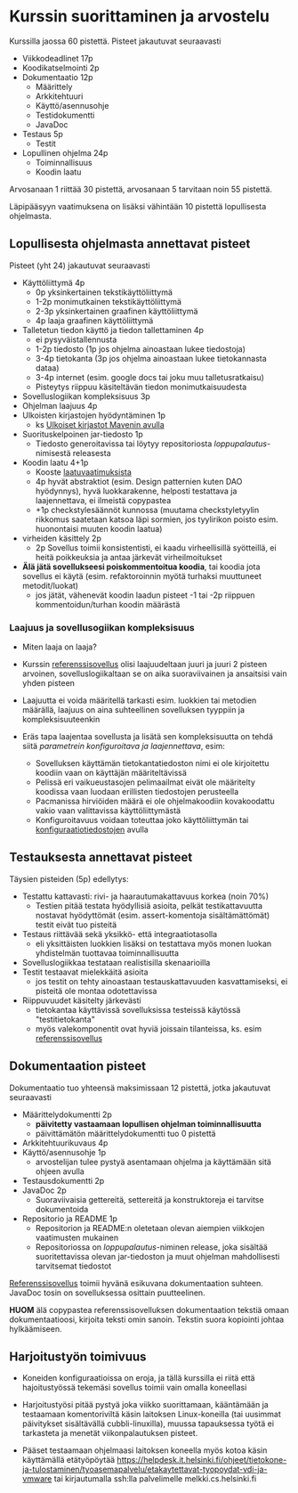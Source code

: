 # Kurssin suorittaminen ja arvostelu

Kurssilla jaossa 60 pistettä. Pisteet jakautuvat seuraavasti

- Viikkodeadlinet 17p
- Koodikatselmointi 2p
- Dokumentaatio 12p
  - Määrittely
  - Arkkitehtuuri
  - Käyttö/asennusohje
  - Testidokumentti
  - JavaDoc
- Testaus 5p
  - Testit
- Lopullinen ohjelma 24p
  - Toiminnallisuus
  - Koodin laatu

Arvosanaan 1 riittää 30 pistettä, arvosanaan 5 tarvitaan noin 55 pistettä.

Läpipääsyyn vaatimuksena on lisäksi vähintään 10 pistettä lopullisesta ohjelmasta.

## Lopullisesta ohjelmasta annettavat pisteet

Pisteet (yht 24) jakautuvat seuraavasti

- Käyttöliittymä 4p
  - 0p yksinkertainen tekstikäyttöliittymä
  - 1-2p monimutkainen tekstikäyttöliittymä
  - 2-3p yksinkertainen graafinen käyttöliittymä
  - 4p laaja graafinen käyttöliittymä
- Talletetun tiedon käyttö ja tiedon tallettaminen 4p
  - ei pysyväistallennusta
  - 1-2p tiedosto (1p jos ohjelma ainoastaan lukee tiedostoja)
  - 3-4p tietokanta (3p jos ohjelma ainoastaan lukee tietokannasta dataa)
  - 3-4p internet (esim. google docs tai joku muu talletusratkaisu)
  - Pisteytys riippuu käsiteltävän tiedon monimutkaisuudesta
- Sovelluslogiikan kompleksisuus 3p
- Ohjelman laajuus 4p
- Ulkoisten kirjastojen hyödyntäminen 1p
  - ks [Ulkoiset kirjastot Mavenin avulla](https://github.com/ohjelmistotekniikka-hy/kevat-2021/blob/master/web/maven.md#ulkoisten-kirjastojen-k%C3%A4ytt%C3%A4minen-mavenin-avulla)
- Suorituskelpoinen jar-tiedosto 1p
  - Tiedosto generoitavissa tai löytyy repositoriosta _loppupalautus_-nimisestä releasesta
- Koodin laatu 4+1p
  - Kooste [laatuvaatimuksista](https://github.com/ohjelmistotekniikka-hy/kevat-2021/blob/master/web/koodin_laatuvaatimukset.md)
  - 4p hyvät abstraktiot (esim. Design patternien kuten DAO hyödynnys), hyvä luokkarakenne, helposti testattava ja laajennettava, ei ilmeistä copypastea
  - +1p checkstylesäännöt kunnossa (muutama checkstyletyylin rikkomus saatetaan katsoa läpi sormien, jos tyylirikon poisto esim. huonontaisi muuten koodin laatua)
- virheiden käsittely 2p
  - 2p Sovellus toimii konsistentisti, ei kaadu virheellisillä syötteillä, ei heitä poikkeuksia ja antaa järkevät virheilmoitukset
- **Älä jätä sovellukseesi poiskommentoitua koodia**, tai koodia jota sovellus ei käytä (esim. refaktoroinnin myötä turhaksi muuttuneet metodit/luokat)
  - jos jätät, vähenevät koodin laadun pisteet -1 tai -2p riippuen kommentoidun/turhan koodin määrästä

### Laajuus ja sovellusogiikan kompleksisuus

- Miten laaja on laaja?
- Kurssin [referenssisovellus](https://github.com/mluukkai/OtmTodoApp) olisi laajuudeltaan juuri ja juuri 2 pisteen arvoinen, sovelluslogiikaltaan se on aika suoraviivainen ja ansaitsisi vain yhden pisteen
- Laajuutta ei voida määritellä tarkasti esim. luokkien tai metodien määrällä, laajuus on aina suhteellinen sovelluksen tyyppiin ja kompleksisuuteenkin
- Eräs tapa laajentaa sovellusta ja lisätä sen kompleksisuutta on tehdä siitä _parametrein konfiguroitava ja laajennettava_, esim:

  - Sovelluksen käyttämän tietokantatiedoston nimi ei ole kirjoitettu koodiin vaan on käyttäjän määriteltävissä
  - Pelissä eri vaikueustasojen pelimaailmat eivät ole määritelty koodissa vaan luodaan erillisten tiedostojen perusteella
  - Pacmanissa hirviöiden määrä ei ole ohjelmakoodiin kovakoodattu vakio vaan valittavissa käyttöliittymästä
  - Konfiguroitavuus voidaan toteuttaa joko käyttöliittymän tai [konfiguraatiotiedostojen](https://github.com/ohjelmistotekniikka-hy/kevat-2021/blob/master/web/java.md#sovelluksen-konfiguraatiot) avulla

## Testauksesta annettavat pisteet

Täysien pisteiden (5p) edellytys:

- Testattu kattavasti: rivi- ja haarautumakattavuus korkea (noin 70%)
  - Testien pitää testata hyödyllisiä asioita, pelkät testikattavuutta nostavat hyödyttömät (esim. assert-komentoja sisältämättömät) testit eivät tuo pisteitä
- Testaus riittävää sekä yksikkö- että integraatiotasolla
  - eli yksittäisten luokkien lisäksi on testattava myös monen luokan yhdistelmän tuottavaa toiminnallisuutta
- Sovelluslogiikkaa testataan realistisilla skenaarioilla
- Testit testaavat mielekkäitä asioita
  - jos testit on tehty ainoastaan testauskattavuuden kasvattamiseksi, ei pisteitä ole montaa odotettavissa
- Riippuvuudet käsitelty järkevästi
  - tietokantaa käyttävissä sovelluksissa testeissä käytössä "testitietokanta"
  - myös valekomponentit ovat hyviä joissain tilanteissa, ks. esim [referenssisovellus](https://github.com/mluukkai/OtmTodoApp/blob/master/src/test/java/todoapp/domain/TodoServiceUserTest.java#L8)

## Dokumentaation pisteet

Dokumentaatio tuo yhteensä maksimissaan 12 pistettä, jotka jakautuvat seuraavasti

- Määrittelydokumentti 2p
  - **päivitetty vastaamaan lopullisen ohjelman toiminnallisuutta**
  - päivittämätön määrittelydokumentti tuo 0 pistettä
- Arkkitehtuurikuvaus 4p
- Käyttö/asennusohje 1p
  - arvostelijan tulee pystyä asentamaan ohjelma ja käyttämään sitä ohjeen avulla
- Testausdokumentti 2p
- JavaDoc 2p
  - Suoraviivaisia gettereitä, settereitä ja konstruktoreja ei tarvitse dokumentoida
- Repositorio ja README 1p
  - Repositorion ja README:n oletetaan olevan aiempien viikkojen vaatimusten mukainen
  - Repositoriossa on _loppupalautus_-niminen release, joka sisältää suoritettavissa olevan jar-tiedoston ja muut ohjelman mahdollisesti tarvitsemat tiedostot

[Referenssisovellus](https://github.com/mluukkai/OtmTodoApp) toimii hyvänä esikuvana dokumentaation suhteen. JavaDoc tosin on sovelluksessa osittain puutteelinen.

**HUOM** älä copypastea referenssisovelluksen dokumentaation tekstiä omaan dokumentaatioosi, kirjoita teksti omin sanoin. Tekstin suora kopiointi johtaa hylkäämiseen.

## Harjoitustyön toimivuus

- Koneiden konfiguraatioissa on eroja, ja tällä kurssilla ei riitä että hajoitustyössä tekemäsi sovellus toimii vain omalla koneellasi

- Harjoitustyösi pitää pystyä joka viikko suorittamaan, kääntämään ja testaamaan komentoriviltä käsin laitoksen Linux-koneilla (tai uusimmat päivitykset sisältävällä cubbli-linuxilla), muussa tapauksessa työtä ei tarkasteta ja menetät viikonpalautuksen pisteet.

- Pääset testaamaan ohjelmaasi laitoksen koneella myös kotoa käsin käyttämällä etätyöpöytää https://helpdesk.it.helsinki.fi/ohjeet/tietokone-ja-tulostaminen/tyoasemapalvelu/etakaytettavat-tyopoydat-vdi-ja-vmware tai kirjautumalla ssh:lla palvelimelle melkki.cs.helsinki.fi
